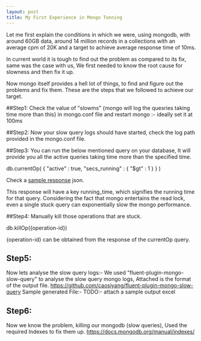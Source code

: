 ```yaml
---
layout: post
title: My First Experience in Mongo Tunning
---
```


Let me first explain the conditions in which we were, using mongodb, with around 60GB data, around 14 million records in a collections with an average cpm of 20K and a target to achieve average response time of 10ms.

In current world it is tough to find out the problem as compared to its fix, same was the case with us, We first needed to know the root cause for slowness and then fix it up.

Now mongo itself provides a hell lot of things, to find and figure out the problems and fix them.
These are the steps that we followed to achieve our target.

 ##Step1: 
 Check the value of "slowms" {mongo will log the quesries taking time more than this} in mongo.conf file and restart mongo :- ideally set it at 100ms
 
 
 ##Step2: 
 Now your slow query logs should have started, check the log path provided in the mongo.conf file.
 
 
 ##Step3: 
 You can run the below mentioned query on your database, It will provide you all the active queries taking time more than the specified time.
 
   db.currentOp(
      {
        "active" : true,
        "secs_running" : { "$gt" : 1 }
      }
   )
 
   Check a [sample response](../samples/sample1_current_op_response.json) json.
   
   This response will have a key running_time, which signifies the running time for that query. 
   Considering the fact that mongo entertains the read lock, even a single stuck query can exponentially slow the mongo performance. 
   
 ##Step4: 
 Manually kill those operations that are stuck.
 
   db.killOp({operation-id})
 
   {operation-id} can be obtained from the response of the currentOp query. 
 
 ## Step5: 
 
 Now lets analyse the slow query logs:-
 We used "fluent-plugin-mongo-slow-query" to analyse the slow query mongo logs, Attached is the format of the output file.
 https://github.com/caosiyang/fluent-plugin-mongo-slow-query
 Sample generated File:- TODO:- attach a sample output excel
    
 ## Step6: 
 
 Now we know the problem, killing our mongodb (slow queries), Used the required Indexes to fix them up.
 https://docs.mongodb.org/manual/indexes/
